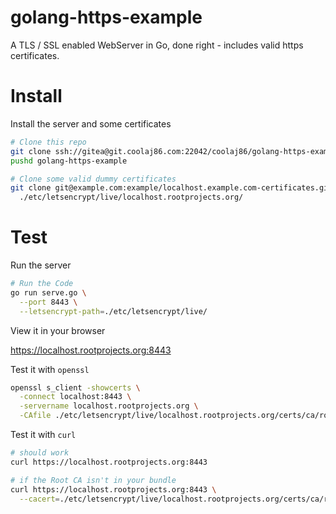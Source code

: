 # golang-https-example

A TLS / SSL enabled WebServer in Go, done right - includes valid https certificates.

# Install

Install the server and some certificates

```bash
# Clone this repo
git clone ssh://gitea@git.coolaj86.com:22042/coolaj86/golang-https-example.git
pushd golang-https-example

# Clone some valid dummy certificates
git clone git@example.com:example/localhost.example.com-certificates.git \
  ./etc/letsencrypt/live/localhost.rootprojects.org/
```

# Test

Run the server

```bash
# Run the Code
go run serve.go \
  --port 8443 \
  --letsencrypt-path=./etc/letsencrypt/live/
```

View it in your browser

<https://localhost.rootprojects.org:8443>

Test it with `openssl`

```bash
openssl s_client -showcerts \
  -connect localhost:8443 \
  -servername localhost.rootprojects.org \
  -CAfile ./etc/letsencrypt/live/localhost.rootprojects.org/certs/ca/root.pem
```

Test it with `curl`

```bash
# should work
curl https://localhost.rootprojects.org:8443

# if the Root CA isn't in your bundle
curl https://localhost.rootprojects.org:8443 \
  --cacert=./etc/letsencrypt/live/localhost.rootprojects.org/certs/ca/root.pem
```
